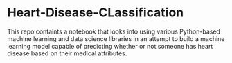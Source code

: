 # Heart-Disease-CLassification
This repo containts a notebook that looks into using various Python-based machine learning and data science libraries in an attempt to build a machine learning model capable of predicting whether or not someone has heart disease based on their medical attributes. 
